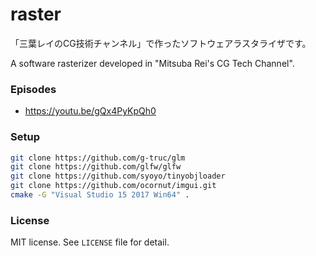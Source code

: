 # raster

「三葉レイのCG技術チャンネル」で作ったソフトウェアラスタライザです。

A software rasterizer developed in "Mitsuba Rei's CG Tech Channel".

### Episodes

- https://youtu.be/gQx4PyKpQh0

### Setup

```bash
git clone https://github.com/g-truc/glm
git clone https://github.com/glfw/glfw
git clone https://github.com/syoyo/tinyobjloader
git clone https://github.com/ocornut/imgui.git
cmake -G "Visual Studio 15 2017 Win64" .
```

### License

MIT license. See ``LICENSE`` file for detail.
